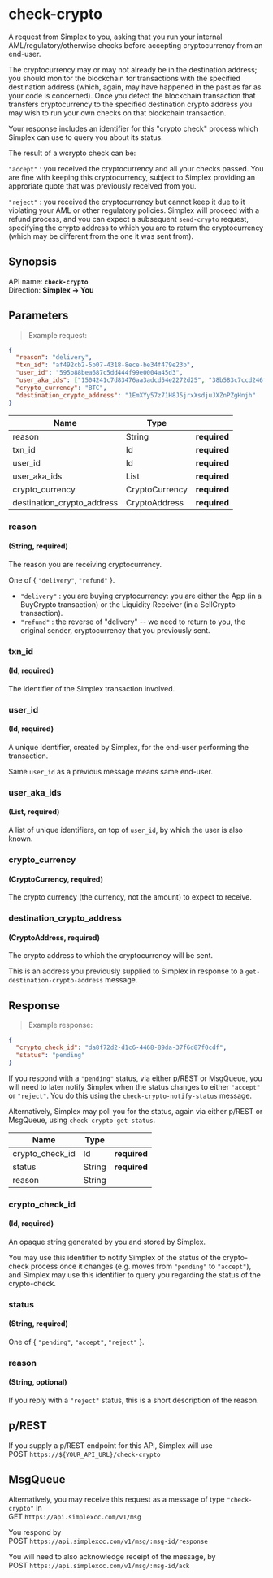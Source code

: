# check-crypto #

A request from Simplex to you, asking that you run your internal AML/regulatory/otherwise checks before accepting cryptocurrency from an end-user.

The cryptocurrency may or may not already be in the destination address; you should monitor the blockchain for transactions with the specified destination address (which, again, may have happened in the past as far as your code is concerned). Once you detect the blockchain transaction that transfers cryptocurrency to the specified destination crypto address you may wish to run your own checks on that blockchain transaction.

Your response includes an identifier for this "crypto check" process which Simplex can use to query you about its status.

The result of a wcrypto check can be:

`"accept"` : you received the cryptocurrency and all your checks passed. You are fine with keeping this cryptocurrency, subject to Simplex providing an approriate quote that was previously received from you.

`"reject"` : you received the cryptocurrency but cannot keep it due to it violating your AML or other regulatory policies. Simplex will proceed with a refund process, and you can expect a subsequent `send-crypto` request, specifying the crypto address to which you are to return the cryptocurrency (which may be different from the one it was sent from).

## Synopsis ##

API name: **`check-crypto`**  
Direction: **Simplex &rarr; You**

## Parameters ##

> Example request:

```json
{
  "reason": "delivery",
  "txn_id": "af492cb2-5b07-4318-8ece-be34f479e23b",
  "user_id": "595b88bea687c5dd444f99e0004a45d3",
  "user_aka_ids": ["1504241c7d83476aa3adcd54e2272d25", "38b583c7ccd246ffaed4ab0232b71647"],
  "crypto_currency": "BTC",
  "destination_crypto_address": "1EmXYy57z71H8J5jrxXsdjuJXZnPZgHnjh"
}
```

Name                       | Type           |   |
-------------------------- | -------------- | - |
reason                     | String         | **required**
txn_id                     | Id             | **required**
user_id                    | Id             | **required**
user_aka_ids               | List<Id>       | **required**
crypto_currency            | CryptoCurrency | **required**
destination_crypto_address | CryptoAddress  | **required**

### reason ###
#### (String, **required**)

The reason you are receiving cryptocurrency.

One of { `"delivery"`, `"refund"` }.

 * `"delivery"` : you are buying cryptocurrency: you are either the App (in a BuyCrypto transaction) or the Liquidity Receiver (in a SellCrypto transaction).
 * `"refund"` : the reverse of "delivery" -- we need to return to you, the original sender, cryptocurrency that you previously sent.

### txn_id ###
#### (Id, **required**)

The identifier of the Simplex transaction involved.

### user_id ###
#### (Id, **required**)

A unique identifier, created by Simplex, for the end-user performing the transaction.

Same `user_id` as a previous message means same end-user.

### user_aka_ids ###
#### (List<Id>, **required**)

A list of unique identifiers, on top of `user_id`, by which the user is also known.

### crypto_currency ###
#### (CryptoCurrency, **required**)

The crypto currency (the currency, not the amount) to expect to receive.

### destination_crypto_address ###
#### (CryptoAddress, **required**)

The crypto address to which the cryptocurrency will be sent.

This is an address you previously supplied to Simplex in response to a `get-destination-crypto-address` message.

## Response ##

> Example response:

```json
{
  "crypto_check_id": "da8f72d2-d1c6-4468-89da-37f6d87f0cdf",
  "status": "pending"
}
```

If you respond with a `"pending"` status, via either p/REST or MsgQueue, you will need to later notify Simplex when the status changes to either `"accept"` or `"reject"`. You do this using the `check-crypto-notify-status` message.

Alternatively, Simplex may poll you for the status, again via either p/REST or MsgQueue, using `check-crypto-get-status`.

Name            | Type   |   |
--------------- | ------ | - |
crypto_check_id | Id     | **required**
status          | String | **required**
reason          | String |

### crypto_check_id ###
#### (Id, **required**)

An opaque string generated by you and stored by Simplex.

You may use this identifier to notify Simplex of the status of the crypto-check process once it changes (e.g. moves from `"pending"` to `"accept"`), and Simplex may use this identifier to query you regarding the status of the crypto-check.

### status ###
#### (String, **required**)

One of { `"pending"`, `"accept"`, `"reject"` }.

### reason ###
#### (String, optional)

If you reply with a `"reject"` status, this is a short description of the reason.

## p/REST ##

If you supply a p/REST endpoint for this API, Simplex will use  
<span class="http-verb http-post">POST</span> `https://${YOUR_API_URL}/check-crypto`

## MsgQueue ##

Alternatively, you may receive this request as a message of type `"check-crypto"` in  
<span class="http-verb http-get">GET</span> `https://api.simplexcc.com/v1/msg`

You respond by  
<span class="http-verb http-post">POST</span> `https://api.simplexcc.com/v1/msg/:msg-id/response`

You will need to also acknowledge receipt of the message, by  
<span class="http-verb http-post">POST</span> `https://api.simplexcc.com/v1/msg/:msg-id/ack`

[modeline]: # ( vim: set ts=2 sw=2 expandtab wrap linebreak: )
